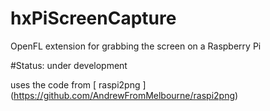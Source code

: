 # hxPiScreenCapture
OpenFL extension for grabbing the screen on a Raspberry Pi

#Status: under development

uses the code from [ raspi2png ] (https://github.com/AndrewFromMelbourne/raspi2png)
